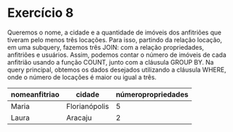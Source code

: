 # Exercício 8

Queremos o nome, a cidade e a quantidade de imóveis dos anfitriões que tiveram pelo menos três locações. Para isso, partindo da relação locação, em uma subquery, fazemos três JOIN: com a relação propriedades, anfitriões e usuários. Assim, podemos contar o número de imóveis de cada anfitrião usando a função COUNT, junto com a cláusula GROUP BY. Na query principal, obtemos os dados desejados utilizando a cláusula WHERE, onde o número de locações é maior ou igual a três.

<table>
    <thead>
        <tr>
            <th>nomeanfitriao</th>
            <th>cidade</th>
            <th>númeropropriedades</th>
        </tr>
    </thead>
    <tbody>
        <tr>
            <td>Maria</td>
            <td>Florianópolis</td>
            <td>5</td>
        </tr>
        <tr>
            <td>Laura</td>
            <td>Aracaju</td>
            <td>2</td>
        </tr>
    </tbody>
</table>